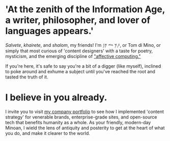 # 'At the zenith of the Information Age, a writer, philosopher, and lover of languages appears.' 

*Salvete*, *khairete*, and *shalom*, my friends! I'm 𐤕𐤌 𐤃𐤉 𐤌𐤍, or Tom di Mino, or simply that most curious of 'content designers' with a taste for poetry, mysticism, and the emerging discipline of ["affective computing."](https://arxiv.org/abs/2302.09582) 

If you're here, it's safe to say you're a bit of a digger (like myself), inclined to poke around and exhume a subject until you've reached the root and tasted the truth of it. 

# I believe in you already.

I invite you to visit [my company portfolio](https://www.minoanmystery.org) to see how I implemented 'content strategy' for venerable brands, enterprise-grade sites, and open-source tech that benefits humanity as a whole. As your friendly, modern-day Minoan, I wield the lens of antiquity and posterity to get at the heart of what you do, and make it clearer to the world.  
